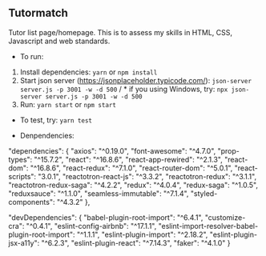 ## Tutormatch

Tutor list page/homepage. This is to assess my skills in HTML, CSS, Javascript and web standards.

- To run:

1. Install dependencies: `yarn` or `npm install`
2. Start json server (https://jsonplaceholder.typicode.com/): `json-server server.js -p 3001 -w -d 500` / \* if you using Windows, try: `npx json-server server.js -p 3001 -w -d 500`
3. Run: `yarn start` or `npm start`

- To test, try: `yarn test`

* Denpendencies:

"dependencies": {
"axios": "^0.19.0",
"font-awesome": "^4.7.0",
"prop-types": "^15.7.2",
"react": "^16.8.6",
"react-app-rewired": "^2.1.3",
"react-dom": "^16.8.6",
"react-redux": "^7.1.0",
"react-router-dom": "^5.0.1",
"react-scripts": "3.0.1",
"reactotron-react-js": "^3.3.2",
"reactotron-redux": "^3.1.1",
"reactotron-redux-saga": "^4.2.2",
"redux": "^4.0.4",
"redux-saga": "^1.0.5",
"reduxsauce": "^1.1.0",
"seamless-immutable": "^7.1.4",
"styled-components": "^4.3.2"
},

"devDependencies": {
"babel-plugin-root-import": "^6.4.1",
"customize-cra": "^0.4.1",
"eslint-config-airbnb": "^17.1.1",
"eslint-import-resolver-babel-plugin-root-import": "^1.1.1",
"eslint-plugin-import": "^2.18.2",
"eslint-plugin-jsx-a11y": "^6.2.3",
"eslint-plugin-react": "^7.14.3",
"faker": "^4.1.0"
}
